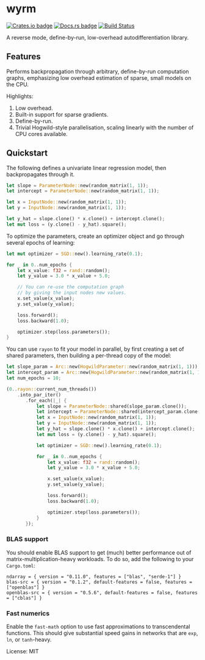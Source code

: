 # wyrm

[![Crates.io badge](https://img.shields.io/crates/v/wyrm.svg)](https://crates.io/crates/wyrm)
[![Docs.rs badge](https://docs.rs/wyrm/badge.svg)](https://docs.rs/wyrm/)
[![Build Status](https://travis-ci.org/maciejkula/wyrm.svg?branch=master)](https://travis-ci.org/maciejkula/wyrm)

A reverse mode, define-by-run, low-overhead autodifferentiation library.

## Features

Performs backpropagation through arbitrary, define-by-run computation graphs,
emphasizing low overhead estimation of sparse, small models on the CPU.

Highlights:

1. Low overhead.
2. Built-in support for sparse gradients.
3. Define-by-run.
4. Trivial Hogwild-style parallelisation, scaling linearly with the number of CPU cores available.

## Quickstart

The following defines a univariate linear regression model, then
backpropagates through it.

```rust
let slope = ParameterNode::new(random_matrix(1, 1));
let intercept = ParameterNode::new(random_matrix(1, 1));

let x = InputNode::new(random_matrix(1, 1));
let y = InputNode::new(random_matrix(1, 1));

let y_hat = slope.clone() * x.clone() + intercept.clone();
let mut loss = (y.clone() - y_hat).square();
```

To optimize the parameters, create an optimizer object and
go through several epochs of learning:

```rust
let mut optimizer = SGD::new().learning_rate(0.1);

for _ in 0..num_epochs {
    let x_value: f32 = rand::random();
    let y_value = 3.0 * x_value + 5.0;

    // You can re-use the computation graph
    // by giving the input nodes new values.
    x.set_value(x_value);
    y.set_value(y_value);

    loss.forward();
    loss.backward(1.0);

    optimizer.step(loss.parameters());
}
```

You can use `rayon` to fit your model in parallel, by first creating a set of shared
parameters, then building a per-thread copy of the model:

```rust
let slope_param = Arc::new(HogwildParameter::new(random_matrix(1, 1)));
let intercept_param = Arc::new(HogwildParameter::new(random_matrix(1, 1)));
let num_epochs = 10;

(0..rayon::current_num_threads())
    .into_par_iter()
       .for_each(|_| {
           let slope = ParameterNode::shared(slope_param.clone());
           let intercept = ParameterNode::shared(intercept_param.clone());
           let x = InputNode::new(random_matrix(1, 1));
           let y = InputNode::new(random_matrix(1, 1));
           let y_hat = slope.clone() * x.clone() + intercept.clone();
           let mut loss = (y.clone() - y_hat).square();

           let optimizer = SGD::new().learning_rate(0.1);

           for _ in 0..num_epochs {
               let x_value: f32 = rand::random();
               let y_value = 3.0 * x_value + 5.0;

               x.set_value(x_value);
               y.set_value(y_value);

               loss.forward();
               loss.backward(1.0);

               optimizer.step(loss.parameters());
           }
       });
```

### BLAS support
You should enable BLAS support to get (much) better performance out of matrix-multiplication-heavy
workloads. To do so, add the following to your `Cargo.toml`:

```
ndarray = { version = "0.11.0", features = ["blas", "serde-1"] }
blas-src = { version = "0.1.2", default-features = false, features = ["openblas"] }
openblas-src = { version = "0.5.6", default-features = false, features = ["cblas"] }
```

### Fast numerics

Enable the `fast-math` option to use fast approximations to transcendental functions.
This should give substantial speed gains in networks that are `exp`, `ln`, or `tanh`-heavy.

License: MIT
